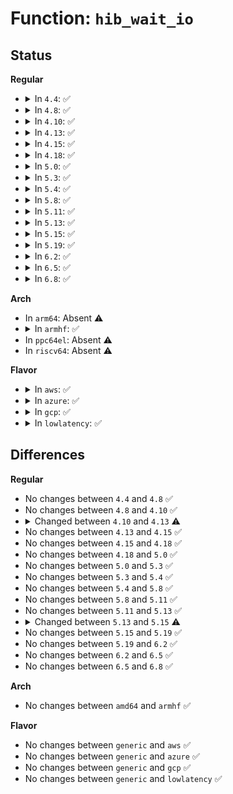 # Function: <code>hib_wait_io</code>

## Status
<b>Regular</b>
<ul>
<li>
<details>
<summary>In <code>4.4</code>: ✅</summary>

```c
int hib_wait_io(struct hib_bio_batch *hb);
```

**Collision:** Unique Static

**Inline:** No

**Transformation:** False

**Instances:**

```
In kernel/power/swap.c (ffffffff810d2a30)
Location: kernel/power/swap.c:284
Inline: False
Direct callers:
  - kernel/power/swap.c:write_page
  - kernel/power/swap.c:load_image
  - kernel/power/swap.c:load_image
  - kernel/power/swap.c:load_image
  - kernel/power/swap.c:load_image_lzo
  - kernel/power/swap.c:load_image_lzo
  - kernel/power/swap.c:save_image
  - kernel/power/swap.c:save_image
  - kernel/power/swap.c:save_image_lzo
  - kernel/power/swap.c:save_image_lzo
```
**Symbols:**

```
ffffffff810d2a30-ffffffff810d2ac2: hib_wait_io (STB_LOCAL)
```
</details>
</li>
<li>
<details>
<summary>In <code>4.8</code>: ✅</summary>

```c
int hib_wait_io(struct hib_bio_batch *hb);
```

**Collision:** Unique Static

**Inline:** No

**Transformation:** False

**Instances:**

```
In kernel/power/swap.c (ffffffff810d77e0)
Location: kernel/power/swap.c:296
Inline: False
Direct callers:
  - kernel/power/swap.c:load_image_lzo
  - kernel/power/swap.c:load_image_lzo
  - kernel/power/swap.c:load_image
  - kernel/power/swap.c:load_image
  - kernel/power/swap.c:load_image
  - kernel/power/swap.c:save_image_lzo
  - kernel/power/swap.c:save_image_lzo
  - kernel/power/swap.c:save_image
  - kernel/power/swap.c:save_image
  - kernel/power/swap.c:write_page
```
**Symbols:**

```
ffffffff810d77e0-ffffffff810d7872: hib_wait_io (STB_LOCAL)
```
</details>
</li>
<li>
<details>
<summary>In <code>4.10</code>: ✅</summary>

```c
int hib_wait_io(struct hib_bio_batch *hb);
```

**Collision:** Unique Static

**Inline:** No

**Transformation:** False

**Instances:**

```
In kernel/power/swap.c (ffffffff810de310)
Location: kernel/power/swap.c:296
Inline: False
Direct callers:
  - kernel/power/swap.c:load_image_lzo
  - kernel/power/swap.c:load_image_lzo
  - kernel/power/swap.c:load_image
  - kernel/power/swap.c:load_image
  - kernel/power/swap.c:load_image
  - kernel/power/swap.c:save_image_lzo
  - kernel/power/swap.c:save_image_lzo
  - kernel/power/swap.c:save_image
  - kernel/power/swap.c:save_image
  - kernel/power/swap.c:write_page
```
**Symbols:**

```
ffffffff810de310-ffffffff810de398: hib_wait_io (STB_LOCAL)
```
</details>
</li>
<li>
<details>
<summary>In <code>4.13</code>: ✅</summary>

```c
blk_status_t hib_wait_io(struct hib_bio_batch *hb);
```

**Collision:** Unique Static

**Inline:** No

**Transformation:** False

**Instances:**

```
In kernel/power/swap.c (ffffffff810dd400)
Location: kernel/power/swap.c:296
Inline: False
Direct callers:
  - kernel/power/swap.c:load_image_lzo
  - kernel/power/swap.c:load_image_lzo
  - kernel/power/swap.c:load_image
  - kernel/power/swap.c:load_image
  - kernel/power/swap.c:load_image
  - kernel/power/swap.c:save_image_lzo
  - kernel/power/swap.c:save_image_lzo
  - kernel/power/swap.c:save_image_lzo
  - kernel/power/swap.c:save_image
  - kernel/power/swap.c:save_image
  - kernel/power/swap.c:write_page
```
**Symbols:**

```
ffffffff810dd400-ffffffff810dd48e: hib_wait_io (STB_LOCAL)
```
</details>
</li>
<li>
<details>
<summary>In <code>4.15</code>: ✅</summary>

```c
blk_status_t hib_wait_io(struct hib_bio_batch *hb);
```

**Collision:** Unique Static

**Inline:** No

**Transformation:** False

**Instances:**

```
In kernel/power/swap.c (ffffffff810e5670)
Location: kernel/power/swap.c:297
Inline: False
Direct callers:
  - kernel/power/swap.c:load_image_lzo
  - kernel/power/swap.c:load_image_lzo
  - kernel/power/swap.c:load_image
  - kernel/power/swap.c:load_image
  - kernel/power/swap.c:load_image
  - kernel/power/swap.c:save_image_lzo
  - kernel/power/swap.c:save_image_lzo
  - kernel/power/swap.c:save_image_lzo
  - kernel/power/swap.c:save_image
  - kernel/power/swap.c:save_image
  - kernel/power/swap.c:write_page
```
**Symbols:**

```
ffffffff810e5670-ffffffff810e56fe: hib_wait_io (STB_LOCAL)
```
</details>
</li>
<li>
<details>
<summary>In <code>4.18</code>: ✅</summary>

```c
blk_status_t hib_wait_io(struct hib_bio_batch *hb);
```

**Collision:** Unique Static

**Inline:** No

**Transformation:** False

**Instances:**

```
In kernel/power/swap.c (ffffffff810edb80)
Location: kernel/power/swap.c:297
Inline: False
Direct callers:
  - kernel/power/swap.c:load_image_lzo
  - kernel/power/swap.c:load_image_lzo
  - kernel/power/swap.c:load_image
  - kernel/power/swap.c:load_image
  - kernel/power/swap.c:load_image
  - kernel/power/swap.c:save_image_lzo
  - kernel/power/swap.c:save_image_lzo
  - kernel/power/swap.c:save_image
  - kernel/power/swap.c:save_image
  - kernel/power/swap.c:write_page
```
**Symbols:**

```
ffffffff810edb80-ffffffff810edc0e: hib_wait_io (STB_LOCAL)
```
</details>
</li>
<li>
<details>
<summary>In <code>5.0</code>: ✅</summary>

```c
blk_status_t hib_wait_io(struct hib_bio_batch *hb);
```

**Collision:** Unique Static

**Inline:** No

**Transformation:** False

**Instances:**

```
In kernel/power/swap.c (ffffffff810f91f0)
Location: kernel/power/swap.c:297
Inline: False
Direct callers:
  - kernel/power/swap.c:load_image_lzo
  - kernel/power/swap.c:load_image_lzo
  - kernel/power/swap.c:load_image
  - kernel/power/swap.c:load_image
  - kernel/power/swap.c:load_image
  - kernel/power/swap.c:save_image_lzo
  - kernel/power/swap.c:save_image_lzo
  - kernel/power/swap.c:save_image
  - kernel/power/swap.c:save_image
  - kernel/power/swap.c:write_page
```
**Symbols:**

```
ffffffff810f91f0-ffffffff810f927e: hib_wait_io (STB_LOCAL)
```
</details>
</li>
<li>
<details>
<summary>In <code>5.3</code>: ✅</summary>

```c
blk_status_t hib_wait_io(struct hib_bio_batch *hb);
```

**Collision:** Unique Static

**Inline:** No

**Transformation:** False

**Instances:**

```
In kernel/power/swap.c (ffffffff811018e0)
Location: kernel/power/swap.c:295
Inline: False
Direct callers:
  - kernel/power/swap.c:load_image_lzo
  - kernel/power/swap.c:load_image_lzo
  - kernel/power/swap.c:load_image
  - kernel/power/swap.c:load_image
  - kernel/power/swap.c:load_image
  - kernel/power/swap.c:save_image_lzo
  - kernel/power/swap.c:save_image_lzo
  - kernel/power/swap.c:save_image
  - kernel/power/swap.c:save_image
  - kernel/power/swap.c:write_page
```
**Symbols:**

```
ffffffff811018e0-ffffffff8110196e: hib_wait_io (STB_LOCAL)
```
</details>
</li>
<li>
<details>
<summary>In <code>5.4</code>: ✅</summary>

```c
blk_status_t hib_wait_io(struct hib_bio_batch *hb);
```

**Collision:** Unique Static

**Inline:** No

**Transformation:** False

**Instances:**

```
In kernel/power/swap.c (ffffffff8110dd10)
Location: kernel/power/swap.c:295
Inline: False
Direct callers:
  - kernel/power/swap.c:load_image_lzo
  - kernel/power/swap.c:load_image_lzo
  - kernel/power/swap.c:load_image
  - kernel/power/swap.c:load_image
  - kernel/power/swap.c:load_image
  - kernel/power/swap.c:save_image_lzo
  - kernel/power/swap.c:save_image_lzo
  - kernel/power/swap.c:save_image
  - kernel/power/swap.c:save_image
  - kernel/power/swap.c:write_page
```
**Symbols:**

```
ffffffff8110dd10-ffffffff8110dd9e: hib_wait_io (STB_LOCAL)
```
</details>
</li>
<li>
<details>
<summary>In <code>5.8</code>: ✅</summary>

```c
blk_status_t hib_wait_io(struct hib_bio_batch *hb);
```

**Collision:** Unique Static

**Inline:** No

**Transformation:** False

**Instances:**

```
In kernel/power/swap.c (ffffffff81118d30)
Location: kernel/power/swap.c:295
Inline: False
Direct callers:
  - kernel/power/swap.c:load_image_lzo
  - kernel/power/swap.c:load_image_lzo
  - kernel/power/swap.c:load_image
  - kernel/power/swap.c:load_image
  - kernel/power/swap.c:load_image
  - kernel/power/swap.c:save_image_lzo
  - kernel/power/swap.c:save_image_lzo
  - kernel/power/swap.c:save_image
  - kernel/power/swap.c:save_image
  - kernel/power/swap.c:swap_write_page
```
**Symbols:**

```
ffffffff81118d30-ffffffff81118dbe: hib_wait_io (STB_LOCAL)
```
</details>
</li>
<li>
<details>
<summary>In <code>5.11</code>: ✅</summary>

```c
blk_status_t hib_wait_io(struct hib_bio_batch *hb);
```

**Collision:** Unique Static

**Inline:** No

**Transformation:** False

**Instances:**

```
In kernel/power/swap.c (ffffffff81114800)
Location: kernel/power/swap.c:302
Inline: False
Direct callers:
  - kernel/power/swap.c:load_image_lzo
  - kernel/power/swap.c:load_image_lzo
  - kernel/power/swap.c:load_image
  - kernel/power/swap.c:load_image
  - kernel/power/swap.c:load_image
  - kernel/power/swap.c:save_image_lzo
  - kernel/power/swap.c:save_image_lzo
  - kernel/power/swap.c:save_image
  - kernel/power/swap.c:save_image
  - kernel/power/swap.c:swap_write_page
  - kernel/power/swap.c:write_page
```
**Symbols:**

```
ffffffff81114800-ffffffff8111488e: hib_wait_io (STB_LOCAL)
```
</details>
</li>
<li>
<details>
<summary>In <code>5.13</code>: ✅</summary>

```c
blk_status_t hib_wait_io(struct hib_bio_batch *hb);
```

**Collision:** Unique Static

**Inline:** No

**Transformation:** False

**Instances:**

```
In kernel/power/swap.c (ffffffff81114fb0)
Location: kernel/power/swap.c:302
Inline: False
Direct callers:
  - kernel/power/swap.c:load_image_lzo
  - kernel/power/swap.c:load_image_lzo
  - kernel/power/swap.c:load_image
  - kernel/power/swap.c:load_image
  - kernel/power/swap.c:load_image
  - kernel/power/swap.c:save_image_lzo
  - kernel/power/swap.c:save_image_lzo
  - kernel/power/swap.c:save_image
  - kernel/power/swap.c:save_image
  - kernel/power/swap.c:swap_write_page
  - kernel/power/swap.c:write_page
```
**Symbols:**

```
ffffffff81114fb0-ffffffff8111503e: hib_wait_io (STB_LOCAL)
```
</details>
</li>
<li>
<details>
<summary>In <code>5.15</code>: ✅</summary>

```c
int hib_wait_io(struct hib_bio_batch *hb);
```

**Collision:** Unique Static

**Inline:** No

**Transformation:** False

**Instances:**

```
In kernel/power/swap.c (ffffffff81135050)
Location: kernel/power/swap.c:302
Inline: False
Direct callers:
  - kernel/power/swap.c:load_image_lzo
  - kernel/power/swap.c:load_image_lzo
  - kernel/power/swap.c:load_image
  - kernel/power/swap.c:load_image
  - kernel/power/swap.c:load_image
  - kernel/power/swap.c:save_image_lzo
  - kernel/power/swap.c:save_image_lzo
  - kernel/power/swap.c:save_image
  - kernel/power/swap.c:save_image
  - kernel/power/swap.c:swap_write_page
  - kernel/power/swap.c:write_page
```
**Symbols:**

```
ffffffff81135050-ffffffff811350de: hib_wait_io (STB_LOCAL)
```
</details>
</li>
<li>
<details>
<summary>In <code>5.19</code>: ✅</summary>

```c
int hib_wait_io(struct hib_bio_batch *hb);
```

**Collision:** Unique Static

**Inline:** No

**Transformation:** False

**Instances:**

```
In kernel/power/swap.c (ffffffff811572f0)
Location: kernel/power/swap.c:303
Inline: False
Direct callers:
  - kernel/power/swap.c:load_image_lzo
  - kernel/power/swap.c:load_image_lzo
  - kernel/power/swap.c:load_image
  - kernel/power/swap.c:load_image
  - kernel/power/swap.c:load_image
  - kernel/power/swap.c:save_image_lzo
  - kernel/power/swap.c:save_image_lzo
  - kernel/power/swap.c:save_image_lzo
  - kernel/power/swap.c:save_image
  - kernel/power/swap.c:save_image
  - kernel/power/swap.c:swap_write_page
  - kernel/power/swap.c:write_page
```
**Symbols:**

```
ffffffff811572f0-ffffffff811573b3: hib_wait_io (STB_LOCAL)
```
</details>
</li>
<li>
<details>
<summary>In <code>6.2</code>: ✅</summary>

```c
int hib_wait_io(struct hib_bio_batch *hb);
```

**Collision:** Unique Static

**Inline:** No

**Transformation:** False

**Instances:**

```
In kernel/power/swap.c (ffffffff81188060)
Location: kernel/power/swap.c:302
Inline: False
Direct callers:
  - kernel/power/swap.c:load_image_lzo
  - kernel/power/swap.c:load_image_lzo
  - kernel/power/swap.c:load_image
  - kernel/power/swap.c:load_image
  - kernel/power/swap.c:load_image
  - kernel/power/swap.c:save_image_lzo
  - kernel/power/swap.c:save_image_lzo
  - kernel/power/swap.c:save_image_lzo
  - kernel/power/swap.c:save_image_lzo
  - kernel/power/swap.c:save_image
  - kernel/power/swap.c:save_image
  - kernel/power/swap.c:swap_write_page
```
**Symbols:**

```
ffffffff81188060-ffffffff81188123: hib_wait_io (STB_LOCAL)
```
</details>
</li>
<li>
<details>
<summary>In <code>6.5</code>: ✅</summary>

```c
int hib_wait_io(struct hib_bio_batch *hb);
```

**Collision:** Unique Static

**Inline:** No

**Transformation:** False

**Instances:**

```
In kernel/power/swap.c (ffffffff811991f0)
Location: kernel/power/swap.c:302
Inline: False
Direct callers:
  - kernel/power/swap.c:load_image_lzo
  - kernel/power/swap.c:load_image_lzo
  - kernel/power/swap.c:load_image
  - kernel/power/swap.c:load_image
  - kernel/power/swap.c:load_image
  - kernel/power/swap.c:save_image_lzo
  - kernel/power/swap.c:save_image_lzo
  - kernel/power/swap.c:save_image_lzo
  - kernel/power/swap.c:save_image_lzo
  - kernel/power/swap.c:save_image
  - kernel/power/swap.c:save_image
  - kernel/power/swap.c:swap_write_page
```
**Symbols:**

```
ffffffff811991f0-ffffffff811992b3: hib_wait_io (STB_LOCAL)
```
</details>
</li>
<li>
<details>
<summary>In <code>6.8</code>: ✅</summary>

```c
int hib_wait_io(struct hib_bio_batch *hb);
```

**Collision:** Unique Static

**Inline:** No

**Transformation:** False

**Instances:**

```
In kernel/power/swap.c (ffffffff811a8250)
Location: kernel/power/swap.c:303
Inline: False
Direct callers:
  - kernel/power/swap.c:load_image_lzo
  - kernel/power/swap.c:load_image_lzo
  - kernel/power/swap.c:load_image
  - kernel/power/swap.c:load_image
  - kernel/power/swap.c:load_image
  - kernel/power/swap.c:save_image_lzo
  - kernel/power/swap.c:save_image_lzo
  - kernel/power/swap.c:save_image_lzo
  - kernel/power/swap.c:save_image_lzo
  - kernel/power/swap.c:save_image
  - kernel/power/swap.c:save_image
  - kernel/power/swap.c:swap_write_page
```
**Symbols:**

```
ffffffff811a8250-ffffffff811a8313: hib_wait_io (STB_LOCAL)
```
</details>
</li>
</ul>
<b>Arch</b>
<ul>
<li>
In <code>arm64</code>: Absent ⚠️
</li>
<li>
<details>
<summary>In <code>armhf</code>: ✅</summary>

```c
blk_status_t hib_wait_io(struct hib_bio_batch *hb);
```

**Collision:** Unique Static

**Inline:** No

**Transformation:** False

**Instances:**

```
In kernel/power/swap.c (c03c0d00)
Location: kernel/power/swap.c:295
Inline: False
Direct callers:
  - kernel/power/swap.c:swsusp_read
  - kernel/power/swap.c:swsusp_read
  - kernel/power/swap.c:swsusp_read
  - kernel/power/swap.c:load_image_lzo
  - kernel/power/swap.c:load_image_lzo
  - kernel/power/swap.c:swsusp_write
  - kernel/power/swap.c:swsusp_write
  - kernel/power/swap.c:save_image_lzo
  - kernel/power/swap.c:save_image_lzo
  - kernel/power/swap.c:save_image_lzo
  - kernel/power/swap.c:write_page
```
**Symbols:**

```
c03c0d00-c03c0db4: hib_wait_io (STB_LOCAL)
```
</details>
</li>
<li>
In <code>ppc64el</code>: Absent ⚠️
</li>
<li>
In <code>riscv64</code>: Absent ⚠️
</li>
</ul>
<b>Flavor</b>
<ul>
<li>
<details>
<summary>In <code>aws</code>: ✅</summary>

```c
blk_status_t hib_wait_io(struct hib_bio_batch *hb);
```

**Collision:** Unique Static

**Inline:** No

**Transformation:** False

**Instances:**

```
In kernel/power/swap.c (ffffffff81105f60)
Location: kernel/power/swap.c:355
Inline: False
Direct callers:
  - kernel/power/swap.c:load_image_lzo
  - kernel/power/swap.c:load_image_lzo
  - kernel/power/swap.c:load_image
  - kernel/power/swap.c:load_image
  - kernel/power/swap.c:load_image
  - kernel/power/swap.c:swap_read_pages
  - kernel/power/swap.c:save_image_lzo
  - kernel/power/swap.c:save_image_lzo
  - kernel/power/swap.c:save_image
  - kernel/power/swap.c:save_image
  - kernel/power/swap.c:write_page
```
**Symbols:**

```
ffffffff81105f60-ffffffff81106013: hib_wait_io (STB_LOCAL)
```
</details>
</li>
<li>
<details>
<summary>In <code>azure</code>: ✅</summary>

```c
blk_status_t hib_wait_io(struct hib_bio_batch *hb);
```

**Collision:** Unique Static

**Inline:** No

**Transformation:** False

**Instances:**

```
In kernel/power/swap.c (ffffffff810f71d0)
Location: kernel/power/swap.c:295
Inline: False
Direct callers:
  - kernel/power/swap.c:load_image_lzo
  - kernel/power/swap.c:load_image_lzo
  - kernel/power/swap.c:load_image
  - kernel/power/swap.c:load_image
  - kernel/power/swap.c:load_image
  - kernel/power/swap.c:save_image_lzo
  - kernel/power/swap.c:save_image_lzo
  - kernel/power/swap.c:save_image
  - kernel/power/swap.c:save_image
  - kernel/power/swap.c:write_page
```
**Symbols:**

```
ffffffff810f71d0-ffffffff810f725e: hib_wait_io (STB_LOCAL)
```
</details>
</li>
<li>
<details>
<summary>In <code>gcp</code>: ✅</summary>

```c
blk_status_t hib_wait_io(struct hib_bio_batch *hb);
```

**Collision:** Unique Static

**Inline:** No

**Transformation:** False

**Instances:**

```
In kernel/power/swap.c (ffffffff811041e0)
Location: kernel/power/swap.c:295
Inline: False
Direct callers:
  - kernel/power/swap.c:load_image_lzo
  - kernel/power/swap.c:load_image_lzo
  - kernel/power/swap.c:load_image
  - kernel/power/swap.c:load_image
  - kernel/power/swap.c:load_image
  - kernel/power/swap.c:save_image_lzo
  - kernel/power/swap.c:save_image_lzo
  - kernel/power/swap.c:save_image
  - kernel/power/swap.c:save_image
  - kernel/power/swap.c:write_page
```
**Symbols:**

```
ffffffff811041e0-ffffffff8110426e: hib_wait_io (STB_LOCAL)
```
</details>
</li>
<li>
<details>
<summary>In <code>lowlatency</code>: ✅</summary>

```c
blk_status_t hib_wait_io(struct hib_bio_batch *hb);
```

**Collision:** Unique Static

**Inline:** No

**Transformation:** False

**Instances:**

```
In kernel/power/swap.c (ffffffff8110f5d0)
Location: kernel/power/swap.c:295
Inline: False
Direct callers:
  - kernel/power/swap.c:load_image_lzo
  - kernel/power/swap.c:load_image_lzo
  - kernel/power/swap.c:load_image
  - kernel/power/swap.c:load_image
  - kernel/power/swap.c:load_image
  - kernel/power/swap.c:save_image_lzo
  - kernel/power/swap.c:save_image_lzo
  - kernel/power/swap.c:save_image
  - kernel/power/swap.c:save_image
  - kernel/power/swap.c:write_page
```
**Symbols:**

```
ffffffff8110f5d0-ffffffff8110f659: hib_wait_io (STB_LOCAL)
```
</details>
</li>
</ul>

## Differences
<b>Regular</b>
<ul>
<li>
No changes between <code>4.4</code> and <code>4.8</code> ✅
</li>
<li>
No changes between <code>4.8</code> and <code>4.10</code> ✅
</li>
<li>
<details>
<summary>Changed between <code>4.10</code> and <code>4.13</code> ⚠️</summary>
<ul>
<li>
<b>Return type changed. </b>
<code>int</code> ➡️ <code>blk_status_t</code>
</li>
</ul>
</details>
</li>
<li>
No changes between <code>4.13</code> and <code>4.15</code> ✅
</li>
<li>
No changes between <code>4.15</code> and <code>4.18</code> ✅
</li>
<li>
No changes between <code>4.18</code> and <code>5.0</code> ✅
</li>
<li>
No changes between <code>5.0</code> and <code>5.3</code> ✅
</li>
<li>
No changes between <code>5.3</code> and <code>5.4</code> ✅
</li>
<li>
No changes between <code>5.4</code> and <code>5.8</code> ✅
</li>
<li>
No changes between <code>5.8</code> and <code>5.11</code> ✅
</li>
<li>
No changes between <code>5.11</code> and <code>5.13</code> ✅
</li>
<li>
<details>
<summary>Changed between <code>5.13</code> and <code>5.15</code> ⚠️</summary>
<ul>
<li>
<b>Return type changed. </b>
<code>blk_status_t</code> ➡️ <code>int</code>
</li>
</ul>
</details>
</li>
<li>
No changes between <code>5.15</code> and <code>5.19</code> ✅
</li>
<li>
No changes between <code>5.19</code> and <code>6.2</code> ✅
</li>
<li>
No changes between <code>6.2</code> and <code>6.5</code> ✅
</li>
<li>
No changes between <code>6.5</code> and <code>6.8</code> ✅
</li>
</ul>
<b>Arch</b>
<ul>
<li>
No changes between <code>amd64</code> and <code>armhf</code> ✅
</li>
</ul>
<b>Flavor</b>
<ul>
<li>
No changes between <code>generic</code> and <code>aws</code> ✅
</li>
<li>
No changes between <code>generic</code> and <code>azure</code> ✅
</li>
<li>
No changes between <code>generic</code> and <code>gcp</code> ✅
</li>
<li>
No changes between <code>generic</code> and <code>lowlatency</code> ✅
</li>
</ul>
